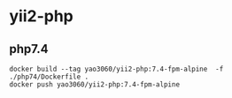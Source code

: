 # yii2-php

## php7.4
```
docker build --tag yao3060/yii2-php:7.4-fpm-alpine  -f ./php74/Dockerfile .
docker push yao3060/yii2-php:7.4-fpm-alpine

```
